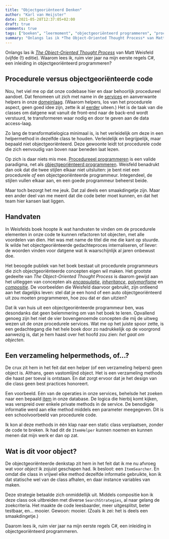 ```yaml
---
title: "Objectgeoriënteerd Denken"
author: "Karl van Heijster"
date: 2021-05-28T12:37:05+02:00
draft: true
comments: true
tags: ["boeken", "leermoment", "objectgeoriënteerd programmeren", "procedureel programmeren"]
summary: "Onlangs las ik *The Object-Oriented Thought Process* van Matt Weisfeld (vijfde editie). Waarom lees ik, ruim vier jaar na mijn eerste regels C#, een inleiding in objectgeoriënteerd programmeren? Nou..."
---
```


Onlangs las ik [*The Object-Oriented Thought Process*](https://www.oreilly.com/library/view/the-object-oriented-thought/9780135182130/) van Matt Weisfeld (vijfde (!) editie). Waarom lees ik, ruim vier jaar na mijn eerste regels C#, een inleiding in objectgeoriënteerd programmeren?


## Procedurele versus objectgeoriënteerde code


Nou, het viel me op dat onze codebase hier en daar behoorlijk procedureel aandoet. Dat fenomeen uit zich met name in de [services](https://martinfowler.com/eaaCatalog/serviceLayer.html) en aanverwante helpers in onze [domeinlaag](https://docs.microsoft.com/en-us/windows/win32/cossdk/using-a-three-tier-architecture-model). (Waarom helpers, los van het procedurele aspect, geen goed idee zijn, zette ik al [eerder](/blog/21/04/neem-afscheid-van-helpers) uiteen.) Het is de taak van die classes om datgene wat vanuit de front-end naar de back-end wordt verstuurd, te transformeren waar nodig en door te geven aan de data access-laag. 


Zo lang de transformatielogica minimaal is, is het verleidelijk om deze in een helpermethod in dezelfde class te houden. Verleidelijk en begrijpelijk, maar bepaald niet objectgeoriënteerd. Deze gewoonte leidt tot procedurele code die zich eenvoudig van boven naar beneden laat lezen.


Op zich is daar niets mis mee. [Procedureeel programmeren](https://nl.wikipedia.org/wiki/Imperatief_programmeren) is een valide paradigma, net als [objectgeoriënteerd programmeren](https://nl.wikipedia.org/wiki/Objectgeori%C3%ABnteerd). Weisfeld benadrukt dan ook dat die twee stijlen elkaar niet uitsluiten: je bent niet een procedurele  *of* een objectgeoriënteerde programmeur. Integendeel, de stijlen vullen elkaar aan, en een goede programmeur beheerst beide.


Maar toch bezorgt het me jeuk. Dat zal deels een smaakdingetje zijn. Maar een ander deel van me meent dat die code beter moet kunnen, en dat het team hier kansen laat liggen.


## Handvaten


In Weisfelds boek hoopte ik wat handvaten te vinden om de procedurele elementen in onze code te kunnen refactoren tot objecten, met alle voordelen van dien. Het was met name de titel die me die kant op stuurde. Ik wilde het objectgeoriënteerde gedachteproces internaliseren, of liever: de woorden vinden voor datgene wat ik waarschijnlijk al jaren onbewust doe.


Het beoogde publiek van het boek bestaat uit procedurele programmeurs die zich objectgeoriënteerde concepten eigen wil maken. Het grootste gedeelte van *The Object-Oriented Thought Process* is daarom gewijd aan het uitleggen van concepten als [*encapsulatie*](https://en.wikipedia.org/wiki/Encapsulation_(computer_programming)), [*inheritance*](https://en.wikipedia.org/wiki/Inheritance_(object-oriented_programming)), [*polymorfisme*](https://en.wikipedia.org/wiki/Polymorphism_(computer_science)) en [*compositie*](https://en.wikipedia.org/wiki/Object_composition). De voorbeelden die Weisfeld daarvoor gebruikt, zijn ontleend aan het dagelijks leven: stel dat je een hond of een auto objectgeoriënteerd uit zou moeten programmeren, hoe zou dat er dan uitzien?


Dat ik van huis uit een objectgeoriënteerde programmeur ben, was desondanks dat geen belemmering om van het boek te leren. Opvallend genoeg zijn het niet de vier bovengenoemde concepten die mij de uitweg wezen uit de onze procedurele services. Wat me op het juiste spoor zette, is een gedachtegang die het hele boek door zo nadrukkelijk op de voorgrond aanwezig is, dat je hem haast over het hoofd zou zien: *het gaat om objecten*.


## Een verzameling helpermethods, of...?


De crux zit hem in het feit dat een helper (of een verzameling helpers) geen object is. Althans, geen vastomlijnd object. Het is een verzameling methods die haast per toeval is ontstaan. En dat zorgt ervoor dat je het design van die class geen best practices honoreert.


Een voorbeeld. Eén van de operaties in onze services, behelsde het zoeken naar een bepaald [item](https://www.imsglobal.org/spec/qti/v3p0/guide#h.w7rp6is7v7fd) in onze database. De logica die hierbij komt kijken, was verspreid over enkele private methods in de service. De benodigde informatie werd aan elke method middels een parameter meegegeven. Dit is een schoolvoorbeeld van procedurele code.


Ik kon al deze methods in één klap naar een static class verplaatsen, zonder de code te breken. Ik had dit de `ItemHelper` kunnen noemen en kunnen menen dat mijn werk er dan op zat.


## Wat is dit voor object?


De objectgeoriënteerde denkstap zit hem in het feit dat ik me nu afvroeg wat voor *object* ik zojuist geschapen had. Ik besloot: een `ItemSearcher`. En omdat die class in vrijwel elke method dezelfde informatie gebruikte, kon ik dat statische wel van de class afhalen, en daar instance variables van maken.


Deze strategie betaalde zich onmiddellijk uit. Middels compositie kon ik deze class ook uitbreiden met diverse `SearchStrategies`, al naar gelang de zoekcriteria. Het maakte de code leesbaarder, meer uitgesplitst, beter testbaar, en... mooier. Gewoon: mooier. (Zoals ik zei: het is deels een smaakdingetje.)


Daarom lees ik, ruim vier jaar na mijn eerste regels C#, een inleiding in objectgeoriënteerd programmeren.

